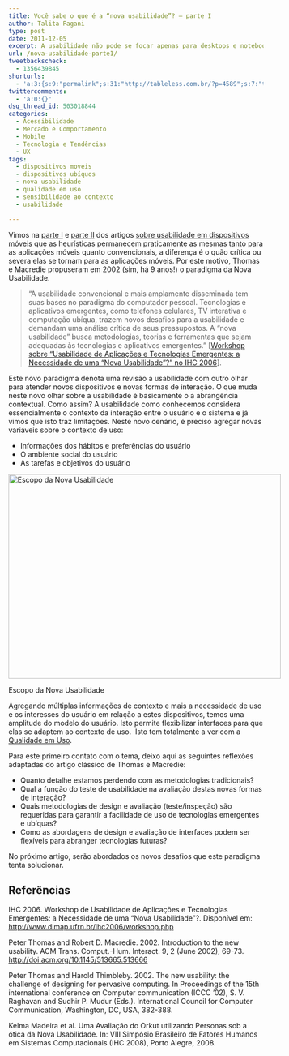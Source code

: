 ```yaml
---
title: Você sabe o que é a “nova usabilidade”? – parte I
author: Talita Pagani
type: post
date: 2011-12-05
excerpt: A usabilidade não pode se focar apenas para desktops e notebooks, mas para dispositivos emergentes, que são utilizados hoje e os que ainda irão surgir.
url: /nova-usabilidade-parte1/
tweetbackscheck:
  - 1356439845
shorturls:
  - 'a:3:{s:9:"permalink";s:31:"http://tableless.com.br/?p=4589";s:7:"tinyurl";s:26:"http://tinyurl.com/cnpt7r5";s:4:"isgd";s:19:"http://is.gd/ekpAzy";}'
twittercomments:
  - 'a:0:{}'
dsq_thread_id: 503018844
categories:
  - Acessibilidade
  - Mercado e Comportamento
  - Mobile
  - Tecnologia e Tendências
  - UX
tags:
  - dispositivos moveis
  - dispositivos ubíquos
  - nova usabilidade
  - qualidade em uso
  - sensibilidade ao contexto
  - usabilidade

---
```

Vimos na [parte I][1] e [parte II][2] dos artigos [sobre usabilidade em dispositivos móveis][3] que as heurísticas permanecem praticamente as mesmas tanto para as aplicações móveis quanto convencionais, a diferença é o quão crítica ou severa elas se tornam para as aplicações móveis. Por este motivo, Thomas e Macredie propuseram em 2002 (sim, há 9 anos!) o paradigma da Nova Usabilidade.

> &#8220;A usabilidade convencional e mais amplamente disseminada tem suas bases no paradigma do computador pessoal. Tecnologias e aplicativos emergentes, como telefones celulares, TV interativa e computação ubíqua, trazem novos desafios para a usabilidade e demandam uma análise crítica de seus pressupostos. A “nova usabilidade” busca metodologias, teorias e ferramentas que sejam adequadas às tecnologias e aplicativos emergentes.&#8221; [[Workshop sobre “Usabilidade de Aplicações e Tecnologias Emergentes: a Necessidade de uma “Nova Usabilidade”?” no IHC 2006][4]].

Este novo paradigma denota uma revisão a usabilidade com outro olhar para atender novos dispositivos e novas formas de interação. O que muda neste novo olhar sobre a usabilidade é basicamente o a abrangência contextual. Como assim? A usabilidade como conhecemos considera essencialmente o contexto da interação entre o usuário e o sistema e já vimos que isto traz limitações. Neste novo cenário, é preciso agregar novas variáveis sobre o contexto de uso:

  * Informações dos hábitos e preferências do usuário
  * O ambiente social do usuário
  * As tarefas e objetivos do usuário

<div id="attachment_4590" style="width: 548px" class="wp-caption aligncenter">
  <a href="http://tableless.com.br/uploads/2011/11/Slide1.jpg"><img class="size-full wp-image-4590  " src="http://tableless.com.br/uploads/2011/11/Slide1.jpg" alt="Escopo da Nova Usabilidade" width="538" height="403" srcset="uploads/2011/11/Slide1.jpg 960w, uploads/2011/11/Slide1-300x225.jpg 300w" sizes="(max-width: 538px) 100vw, 538px" /></a>
  
  <p class="wp-caption-text">
    Escopo da Nova Usabilidade
  </p>
</div>

Agregando múltiplas informações de contexto e mais a necessidade de uso e os interesses do usuário em relação a estes dispositivos, temos uma amplitude do modelo do usuário. Isto permite flexibilizar interfaces para que elas se adaptem ao contexto de uso.  Isto tem totalmente a ver com a [Qualidade em Uso][5].

Para este primeiro contato com o tema, deixo aqui as seguintes reflexões adaptadas do artigo clássico de Thomas e Macredie:

  * Quanto detalhe estamos perdendo com as metodologias tradicionais?
  * Qual a função do teste de usabilidade na avaliação destas novas formas de interação?
  * Quais metodologias de design e avaliação (teste/inspeção) são requeridas para garantir a facilidade de uso de tecnologias emergentes e ubíquas?
  * Como as abordagens de design e avaliação de interfaces podem ser flexíveis para abranger tecnologias futuras?

No próximo artigo, serão abordados os novos desafios que este paradigma tenta solucionar.

## Referências

IHC 2006. Workshop de Usabilidade de Aplicações e Tecnologias Emergentes: a Necessidade de uma “Nova Usabilidade”?. Disponível em: <http://www.dimap.ufrn.br/ihc2006/workshop.php>

Peter Thomas and Robert D. Macredie. 2002. Introduction to the new usability. ACM Trans. Comput.-Hum. Interact. 9, 2 (June 2002), 69-73. <http://doi.acm.org/10.1145/513665.513666>

Peter Thomas and Harold Thimbleby. 2002. The new usability: the challenge of designing for pervasive computing. In Proceedings of the 15th international conference on Computer communication (ICCC &#8217;02), S. V. Raghavan and Sudhir P. Mudur (Eds.). International Council for Computer Communication, Washington, DC, USA, 382-388.

Kelma Madeira et al. Uma Avaliação do Orkut utilizando Personas sob a ótica da Nova Usabilidade. In: VIII Simpósio Brasileiro de Fatores Humanos em Sistemas Computacionais (IHC 2008), Porto Alegre, 2008.

 [1]: http://tableless.com.br/usabilidade-de-interfaces-para-dispositivos-moveis-parte1/
 [2]: http://tableless.com.br/usabilidade-interfaces-dispositivos-moveis-parte2/ "Usabilidade de interfaces para dispositivos móveis – parte II"
 [3]: http://tableless.com.br/usabilidade-de-interfaces-para-dispositivos-moveis-parte1/ "Usabilidade de interfaces para dispositivos móveis – parte I"
 [4]: http://www.dimap.ufrn.br/ihc2006/workshop.php
 [5]: http://tableless.com.br/qualidade-em-uso-expandindo-a-usabilidade/